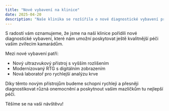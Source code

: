 ```yaml
---
title: "Nové vybavení na klinice"
date: 2025-04-20
description: "Naše klinika se rozšířila o nové diagnostické vybavení pro lepší péči o vaše mazlíčky."
---
```


S radostí vám oznamujeme, že jsme na naší klinice pořídili nové diagnostické vybavení, které nám umožní poskytovat ještě kvalitnější péči vašim zvířecím kamarádům.

Mezi nové vybavení patří:

- Nový ultrazvukový přístroj s vyšším rozlišením
- Modernizovaný RTG s digitálním zobrazením
- Nová laboratoř pro rychlejší analýzu krve

Díky těmto novým přístrojům budeme schopni rychleji a přesněji diagnostikovat různá onemocnění a poskytnout vašim mazlíčkům tu nejlepší péči.

Těšíme se na vaši návštěvu!